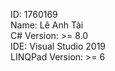 ID: 1760169<br/>
Name: Lê Anh Tài<br/>
C# Version: >= 8.0<br/>
IDE: Visual Studio 2019<br/>
LINQPad Version: >= 6
